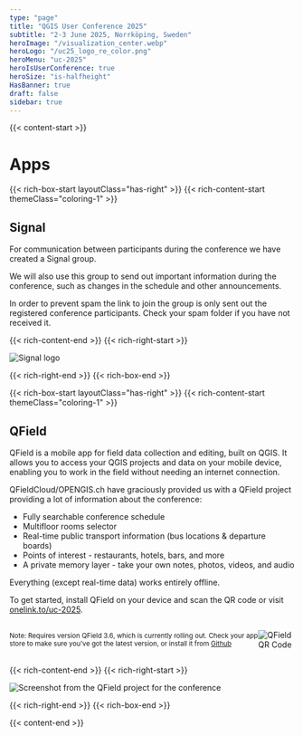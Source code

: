 ```yaml
---
type: "page"
title: "QGIS User Conference 2025"
subtitle: "2-3 June 2025, Norrköping, Sweden"
heroImage: "/visualization_center.webp"
heroLogo: "/uc25_logo_re_color.png"
heroMenu: "uc-2025"
heroIsUserConference: true
heroSize: "is-halfheight"
HasBanner: true
draft: false
sidebar: true
---
```


{{< content-start >}}

# Apps

{{< rich-box-start layoutClass="has-right" >}}
{{< rich-content-start themeClass="coloring-1" >}}

## Signal

For communication between participants during the conference we have created a Signal group.

We will also use this group to send out important information during the conference, such as changes in the schedule and other announcements.

In order to prevent spam the link to join the group is only sent out the registered conference participants. Check your spam folder if you have not received it.

{{< rich-content-end >}}
{{< rich-right-start >}}

![Signal logo](/signal-logo.svg)

{{< rich-right-end >}}
{{< rich-box-end >}}

{{< rich-box-start layoutClass="has-right" >}}
{{< rich-content-start themeClass="coloring-1" >}}

## QField

QField is a mobile app for field data collection and editing, built on QGIS. It allows you to access your QGIS projects
and data on your mobile device, enabling you to work in the field without needing an internet connection.

QFieldCloud/OPENGIS.ch have graciously provided us with a QField project providing a lot of information about the conference:

* Fully searchable conference schedule
* Multifloor rooms selector
* Real-time public transport information (bus locations & departure boards)
* Points of interest - restaurants, hotels, bars, and more
* A private memory layer - take your own notes, photos, videos, and audio

Everything (except real-time data) works entirely offline.

To get started, install QField on your device and scan the QR code or visit [onelink.to/uc-2025](https://onelink.to/uc-2025).

<div class="qr-container">

<small>

Note: Requires version QField 3.6, which is currently rolling out. Check your app
store to make sure you've got the latest version, or install it from [Github](https://github.com/opengisch/QField/releases/latest)

</small>

![QField QR Code](/qr-uc2025.png)

</div>
<style>
.qr-container {
  width: 100%;
  margin-top: 0.5rem;
  display: flex;
  justify-content: center;
  align-items: center;
}
@media screen and (max-width: 400px) {
  .qr-container {
    flex-direction: column;
  }
  .qr-container p:has(img) {
    padding-bottom: 1rem;
    order: -1;
  }
  .qr-container img {
    max-height: 200px;
  }
}
</style>

{{< rich-content-end >}}
{{< rich-right-start >}}

![Screenshot from the QField project for the conference](/qfield.jpg)

{{< rich-right-end >}}
{{< rich-box-end >}}

{{< content-end >}}

